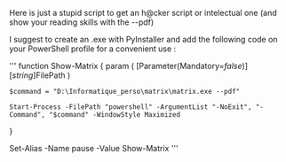 Here is just a stupid script to get an h@cker script or intelectual one (and show your reading skills with the --pdf)

I suggest to create an .exe with PyInstaller and add the following code on your PowerShell profile for a convenient use :

'''
function Show-Matrix {
    param (
        [Parameter(Mandatory=$false)]
        [string]$FilePath
    )

    $command = "D:\Informatique_perso\matrix\matrix.exe --pdf"

    Start-Process -FilePath "powershell" -ArgumentList "-NoExit", "-Command", "$command" -WindowStyle Maximized

}

Set-Alias -Name pause -Value Show-Matrix
'''